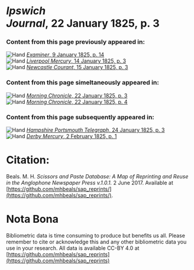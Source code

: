 # *Ipswich Journal*, 22 January 1825, p. 3  
  
### Content from this page previously appeared in:  
![Hand](http://scissorsandpaste.net/wp-content/uploads/2017/06/smallhandpointer.png) [*Examiner*, 9 January 1825, p. 14](https://mhbeals.github.io/sap_html/Examiner/Examiner-9-January-1825-p-14)  
![Hand](http://scissorsandpaste.net/wp-content/uploads/2017/06/smallhandpointer.png) [*Liverpool Mercury*, 14 January 1825, p. 3](https://mhbeals.github.io/sap_html/Liverpool-Mercury/Liverpool-Mercury-14-January-1825-p-3)  
![Hand](http://scissorsandpaste.net/wp-content/uploads/2017/06/smallhandpointer.png) [*Newcastle Courant*, 15 January 1825, p. 3](https://mhbeals.github.io/sap_html/Newcastle-Courant/Newcastle-Courant-15-January-1825-p-3)  
  
### Content from this page simeltaneously appeared in:  
![Hand](http://scissorsandpaste.net/wp-content/uploads/2017/06/smallhandpointer.png) [*Morning Chronicle*, 22 January 1825, p. 3](https://mhbeals.github.io/sap_html/Morning-Chronicle/Morning-Chronicle-22-January-1825-p-3)  
![Hand](http://scissorsandpaste.net/wp-content/uploads/2017/06/smallhandpointer.png) [*Morning Chronicle*, 22 January 1825, p. 4](https://mhbeals.github.io/sap_html/Morning-Chronicle/Morning-Chronicle-22-January-1825-p-4)  
  
### Content from this page subsequently appeared in:  
![Hand](http://scissorsandpaste.net/wp-content/uploads/2017/06/smallhandpointer.png) [*Hampshire Portsmouth Telegraph*, 24 January 1825, p. 3](https://mhbeals.github.io/sap_html/Hampshire-Portsmouth-Telegraph/Hampshire-Portsmouth-Telegraph-24-January-1825-p-3)  
![Hand](http://scissorsandpaste.net/wp-content/uploads/2017/06/smallhandpointer.png) [*Derby Mercury*, 2 February 1825, p. 1](https://mhbeals.github.io/sap_html/Derby-Mercury/Derby-Mercury-2-February-1825-p-1)  


# Citation: 

Beals. M. H. *Scissors and Paste Database: A Map of Reprinting and Reuse in the Anglophone Newspaper Press v.1.0.1.* 2 June 2017. Available at [https://github.com/mhbeals/sap_reprints/](https://github.com/mhbeals/sap_reprints/). 

# Nota Bona

Bibliometric data is time consuming to produce but benefits us all. Please remember to cite or acknowledge this and any other bibliometric data you use in your research. All data is available CC-BY 4.0 at [https://github.com/mhbeals/sap_reprints](https://github.com/mhbeals/sap_reprints)